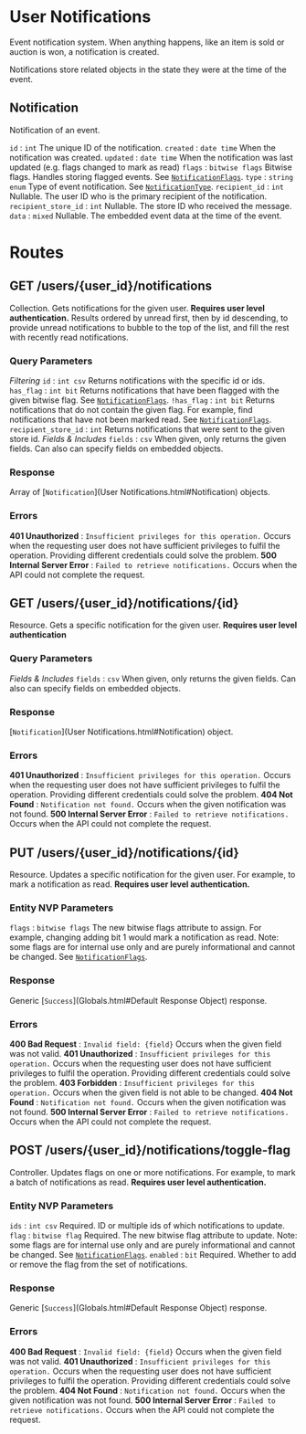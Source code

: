 
# User Notifications

Event notification system. When anything happens, like an item is sold or auction is won, a notification is created.

Notifications store related objects in the state they were at the time of the event.

## Notification

Notification of an event.

`id`
:   `int`  The unique ID of the notification.
`created`
:   `date time`  When the notification was created.
`updated`
:   `date time`  When the notification was last updated (e.g. flags changed to mark as read)
`flags`
:   `bitwise flags`  Bitwise flags. Handles storing flagged events. See [`NotificationFlags`](Constants.html#NotificationFlags).
`type`
:   `string enum`  Type of event notification. See [`NotificationType`](Constants.html#NotificationType).
`recipient_id`
:   `int`  Nullable. The user ID who is the primary recipient of the notification.
`recipient_store_id`
:   `int`  Nullable. The store ID who received the message.
`data`
:   `mixed` Nullable. The embedded event data at the time of the event.


# Routes

## GET /users/{user_id}/notifications

Collection. Gets notifications for the given user. **Requires user level authentication.** Results ordered by unread first, then by id descending, to provide unread notifications to bubble to the top of the list, and fill the rest with recently read notifications.

### Query Parameters

*Filtering*
`id`
:   `int csv` Returns notifications with the specific id or ids.
`has_flag`
:   `int bit` Returns notifications that have been flagged with the given bitwise flag. See [`NotificationFlags`](Constants.html#NotificationFlags).
`!has_flag`
:   `int bit` Returns notifications that do not contain the given flag. For example, find notifications that have not been marked read. See [`NotificationFlags`](Constants.html#NotificationFlags).
`recipient_store_id`
:   `int` Returns notifications that were sent to the given store id.
*Fields & Includes*
`fields`
:   `csv` When given, only returns the given fields. Can also can specify fields on embedded objects.



### Response

Array of [`Notification`](User Notifications.html#Notification) objects.

### Errors

**401 Unauthorized**
:   `Insufficient privileges for this operation.` Occurs when the requesting user does not have sufficient privileges to fulfil the operation. Providing different credentials could solve the problem.
**500 Internal Server Error**
:   `Failed to retrieve notifications.` Occurs when the API could not complete the request.



## GET /users/{user_id}/notifications/{id}

Resource. Gets a specific notification for the given user. **Requires user level authentication**

### Query Parameters

*Fields & Includes*
`fields`
:   `csv` When given, only returns the given fields. Can also can specify fields on embedded objects.


### Response

[`Notification`](User Notifications.html#Notification) object.

### Errors

**401 Unauthorized**
:   `Insufficient privileges for this operation.` Occurs when the requesting user does not have sufficient privileges to fulfil the operation. Providing different credentials could solve the problem.
**404 Not Found**
:   `Notification not found.` Occurs when the given notification was not found.
**500 Internal Server Error**
:   `Failed to retrieve notifications.` Occurs when the API could not complete the request.


## PUT /users/{user_id}/notifications/{id}

Resource. Updates a specific notification for the given user. For example, to mark a notification as read. **Requires user level authentication.**

### Entity NVP Parameters

`flags`
:   `bitwise flags` The new bitwise flags attribute to assign. For example, changing adding bit 1 would mark a notification as read.  Note: some flags are for internal use only and are purely informational and cannot be changed. See [`NotificationFlags`](Constants.html#NotificationFlags).


### Response

Generic [`Success`](Globals.html#Default Response Object) response.

### Errors

**400 Bad Request**
:   `Invalid field: {field}` Occurs when the given field was not valid.
**401 Unauthorized**
:   `Insufficient privileges for this operation.` Occurs when the requesting user does not have sufficient privileges to fulfil the operation. Providing different credentials could solve the problem.
**403 Forbidden**
:   `Insufficient privileges for this operation.` Occurs when the given field is not able to be changed.
**404 Not Found**
:   `Notification not found.` Occurs when the given notification was not found.
**500 Internal Server Error**
:   `Failed to retrieve notifications.` Occurs when the API could not complete the request.



## POST /users/{user_id}/notifications/toggle-flag

Controller. Updates flags on one or more notifications. For example, to mark a batch of notifications as read. **Requires user level authentication.**

### Entity NVP Parameters

`ids`
:   `int csv` Required. ID or multiple ids of which notifications to update.
`flag`
:   `bitwise flag` Required. The new bitwise flag attribute to update. Note: some flags are for internal use only and are purely informational and cannot be changed. See [`NotificationFlags`](Constants.html#NotificationFlags).
`enabled`
:   `bit` Required. Whether to add or remove the flag from the set of notifications.



### Response

Generic [`Success`](Globals.html#Default Response Object) response.

### Errors

**400 Bad Request**
:   `Invalid field: {field}` Occurs when the given field was not valid.
**401 Unauthorized**
:   `Insufficient privileges for this operation.` Occurs when the requesting user does not have sufficient privileges to fulfil the operation. Providing different credentials could solve the problem.
**404 Not Found**
:   `Notification not found.` Occurs when the given notification was not found.
**500 Internal Server Error**
:   `Failed to retrieve notifications.` Occurs when the API could not complete the request.

